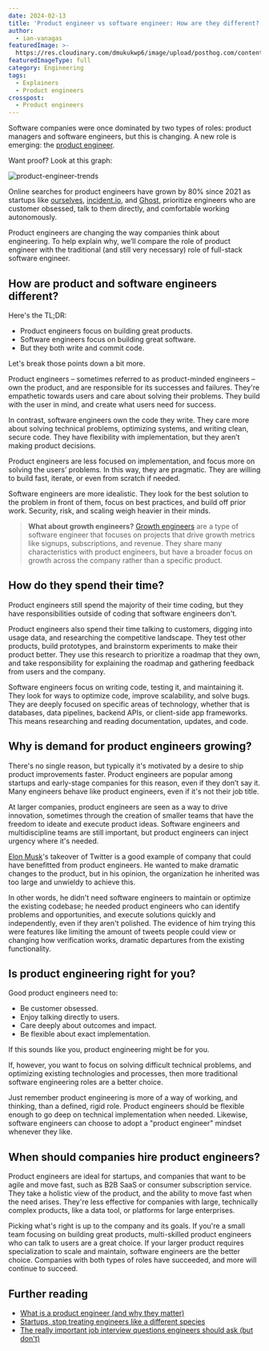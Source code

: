 ```yaml
---
date: 2024-02-13
title: 'Product engineer vs software engineer: How are they different?'
author:
  - ian-vanagas
featuredImage: >-
  https://res.cloudinary.com/dmukukwp6/image/upload/posthog.com/contents/images/blog/product-engineer.jpg
featuredImageType: full
category: Engineering
tags:
  - Explainers
  - Product engineers
crosspost:
  - Product engineers
---
```


Software companies were once dominated by two types of roles: product managers and software engineers, but this is changing. A new role is emerging: the [product engineer](/blog/what-is-a-product-engineer).

Want proof? Look at this graph:

![product-engineer-trends](https://res.cloudinary.com/dmukukwp6/image/upload/v1710055416/posthog.com/contents/images/blog/product-engineer-trend.png)

Online searches for product engineers have grown by 80% since 2021 as startups like [ourselves](https://newsletter.posthog.com/p/beyond-the-10x-engineer), [incident.io](http://incident.io/), and [Ghost](https://ghost.org/), prioritize engineers who are customer obsessed, talk to them directly, and comfortable working autonomously. 

Product engineers are changing the way companies think about engineering. To help explain why, we’ll compare the role of product engineer with the traditional (and still very necessary) role of full-stack software engineer.

## How are product and software engineers different?

Here's the TL;DR: 
- Product engineers focus on building great products.
- Software engineers focus on building great software.
- But they both write and commit code.

Let's break those points down a bit more.

Product engineers – sometimes referred to as product-minded engineers – own the product, and are responsible for its successes and failures. They're empathetic towards users and care about solving their problems. They build with the user in mind, and create what users need for success.

In contrast, software engineers own the code they write. They care more about solving technical problems, optimizing systems, and writing clean, secure code. They have flexibility with implementation, but they aren’t making product decisions.

Product engineers are less focused on implementation, and focus more on solving the users’ problems. In this way, they are pragmatic. They are willing to build fast, iterate, or even from scratch if needed.

Software engineers are more idealistic. They look for the best solution to the problem in front of them, focus on best practices, and build off prior work. Security, risk, and scaling weigh heavier in their minds.

> **What about growth engineers?** [Growth engineers](/blog/what-is-a-growth-engineer) are a type of software engineer that focuses on projects that drive growth metrics like signups, subscriptions, and revenue. They share many characteristics with product engineers, but have a broader focus on growth across the company rather than a specific product.

## How do they spend their time?

Product engineers still spend the majority of their time coding, but they have responsibilities outside of coding that software engineers don't.

Product engineers also spend their time talking to customers, digging into usage data, and researching the competitive landscape. They test other products, build prototypes, and brainstorm experiments to make their product better. They use this research to prioritize a roadmap that they own, and take responsibility for explaining the roadmap and gathering feedback from users and the company.

Software engineers focus on writing code, testing it, and maintaining it. They look for ways to optimize code, improve scalability, and solve bugs. They are deeply focused on specific areas of technology, whether that is databases, data pipelines, backend APIs, or client-side app frameworks. This means researching and reading documentation, updates, and code.

## Why is demand for product engineers growing?

There's no single reason, but typically it's motivated by a desire to ship product improvements faster. Product engineers are popular among startups and early-stage companies for this reason, even if they don’t say it. Many engineers behave like product engineers, even if it's not their job title.

At larger companies, product engineers are seen as a way to drive innovation, sometimes through the creation of smaller teams that have the freedom to ideate and execute product ideas. Software engineers and multidiscipline teams are still important, but product engineers can inject urgency where it's needed.

[Elon Musk](/blog/learnings-from-elon)'s takeover of Twitter is a good example of company that could have benefitted from product engineers. He wanted to make dramatic changes to the product, but in his opinion, the organization he inherited was too large and unwieldy to achieve this.

In other words, he didn't need software engineers to maintain or optimize the existing codebase; he needed product engineers who can identify problems and opportunities, and execute solutions quickly and independently, even if they aren't polished. The evidence of him trying this were features like limiting the amount of tweets people could view or changing how verification works, dramatic departures from the existing functionality.

## Is product engineering right for you?

Good product engineers need to:

- Be customer obsessed.
- Enjoy talking directly to users.
- Care deeply about outcomes and impact.
- Be flexible about exact implementation.

If this sounds like you, product engineering might be for you.

If, however, you want to focus on solving difficult technical problems, and optimizing existing technologies and processes, then more traditional software engineering roles are a better choice.

Just remember product engineering is more of a way of working, and thinking, than a defined, rigid role. Product engineers should be flexible enough to go deep on technical implementation when needed. Likewise, software engineers can choose to adopt a "product engineer" mindset whenever they like.

## When should companies hire product engineers?

Product engineers are ideal for startups, and companies that want to be agile and move fast, such as B2B SaaS or consumer subscription service. They take a holistic view of the product, and the ability to move fast when the need arises. They're less effective for companies with large, technically complex products, like a data tool, or platforms for large enterprises.

Picking what's right is up to the company and its goals. If you're a small team focusing on building great products, multi-skilled product engineers who can talk to users are a great choice. If your larger product requires specialization to scale and maintain, software engineers are the better choice. Companies with both types of roles have succeeded, and more will continue to succeed.

## Further reading

- [What is a product engineer (and why they matter)](/blog/what-is-a-product-engineer/)
- [Startups, stop treating engineers like a different species](/blog/stop-treating-engineers-differently)
- [The really important job interview questions engineers should ask (but don't)](/blog/what-to-ask-in-interviews)
